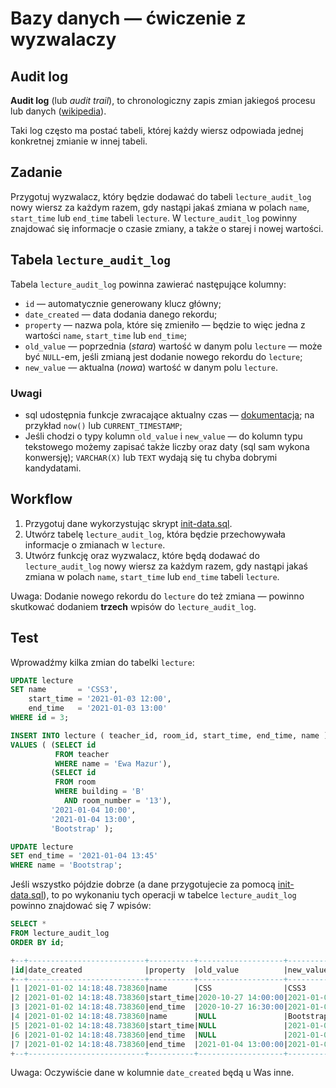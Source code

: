 # Bazy danych — ćwiczenie z wyzwalaczy

## Audit log

**Audit log** (lub _audit trail_), to chronologiczny zapis zmian jakiegoś procesu lub danych ([wikipedia](https://en.wikipedia.org/wiki/Audit_trail)).

Taki log często ma postać tabeli, której każdy wiersz odpowiada jednej konkretnej zmianie w innej tabeli.

## Zadanie

Przygotuj wyzwalacz, który będzie dodawać do tabeli `lecture_audit_log` nowy wiersz za każdym razem, gdy nastąpi jakaś zmiana w polach `name`, `start_time` lub `end_time` tabeli `lecture`. W `lecture_audit_log` powinny znajdować się informacje o czasie zmiany, a także o starej i nowej wartości.

## Tabela `lecture_audit_log`

Tabela `lecture_audit_log` powinna zawierać następujące kolumny:

- `id` — automatycznie generowany klucz główny;
- `date_created` — data dodania danego rekordu;
- `property` — nazwa pola, które się zmieniło — będzie to więc jedna z wartości `name`, `start_time` lub `end_time`;
- `old_value` — poprzednia (_stara_) wartość w danym polu `lecture` — może być `NULL`-em, jeśli zmianą jest dodanie nowego rekordu do `lecture`;
- `new_value` — aktualna (_nowa_) wartość w danym polu `lecture`.

### Uwagi

- sql udostępnia funkcje zwracające aktualny czas — [dokumentacja](https://www.sql.org/docs/current/functions-datetime.html#FUNCTIONS-DATETIME-CURRENT); na przykład `now()` lub `CURRENT_TIMESTAMP`;
- Jeśli chodzi o typy kolumn `old_value` i `new_value` — do kolumn typu tekstowego możemy zapisać także liczby oraz daty (sql sam wykona konwersję); `VARCHAR(X)` lub `TEXT` wydają się tu chyba dobrymi kandydatami.

## Workflow

1. Przygotuj dane wykorzystując skrypt [init-data.sql](./init-data.sql).
1. Utwórz tabelę `lecture_audit_log`, która będzie przechowywała informacje o zmianach w `lecture`.
1. Utwórz funkcję oraz wyzwalacz, które będą dodawać do `lecture_audit_log` nowy wiersz za każdym razem, gdy nastąpi jakaś zmiana w polach `name`, `start_time` lub `end_time` tabeli `lecture`.

Uwaga: Dodanie nowego rekordu do `lecture` do też zmiana — powinno skutkować dodaniem **trzech** wpisów do `lecture_audit_log`.

## Test

Wprowadźmy kilka zmian do tabelki `lecture`:

```sql
UPDATE lecture
SET name       = 'CSS3',
    start_time = '2021-01-03 12:00',
    end_time   = '2021-01-03 13:00'
WHERE id = 3;

INSERT INTO lecture ( teacher_id, room_id, start_time, end_time, name )
VALUES ( (SELECT id
          FROM teacher
          WHERE name = 'Ewa Mazur'),
         (SELECT id
          FROM room
          WHERE building = 'B'
            AND room_number = '13'),
         '2021-01-04 10:00',
         '2021-01-04 13:00',
         'Bootstrap' );

UPDATE lecture
SET end_time = '2021-01-04 13:45'
WHERE name = 'Bootstrap';
```

Jeśli wszystko pójdzie dobrze (a dane przygotujecie za pomocą [init-data.sql](./init-data.sql)), to po wykonaniu tych operacji w tabelce `lecture_audit_log` powinno znajdować się 7 wpisów:

```sql
SELECT *
FROM lecture_audit_log
ORDER BY id;

+--+--------------------------+----------+-------------------+-------------------+
|id|date_created              |property  |old_value          |new_value          |
+--+--------------------------+----------+-------------------+-------------------+
|1 |2021-01-02 14:18:48.738360|name      |CSS                |CSS3               |
|2 |2021-01-02 14:18:48.738360|start_time|2020-10-27 14:00:00|2021-01-03 12:00:00|
|3 |2021-01-02 14:18:48.738360|end_time  |2020-10-27 16:30:00|2021-01-03 13:00:00|
|4 |2021-01-02 14:18:48.738360|name      |NULL               |Bootstrap          |
|5 |2021-01-02 14:18:48.738360|start_time|NULL               |2021-01-04 10:00:00|
|6 |2021-01-02 14:18:48.738360|end_time  |NULL               |2021-01-04 13:00:00|
|7 |2021-01-02 14:18:48.738360|end_time  |2021-01-04 13:00:00|2021-01-04 13:45:00|
+--+--------------------------+----------+-------------------+-------------------+
```

Uwaga: Oczywiście dane w kolumnie `date_created` będą u Was inne.
